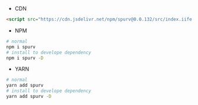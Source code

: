 <!--
 * @Date: 2020-06-22 23:51:38
 * @LastEditors: Conghao Cai🔧
 * @LastEditTime: 2020-07-07 00:12:28
 * @FilePath: /spurv/ifoo/docs/getStart/install.md
--> 

- CDN
```html
<script src="https://cdn.jsdelivr.net/npm/spurv@0.0.132/src/index.iife.js"></script>
```

- NPM
```bash
# normal
npm i spurv
# install to develope dependency
npm i spurv -D
```

- YARN
```bash
# normal
yarn add spurv
# install to develope dependency
yarn add spurv -D
```